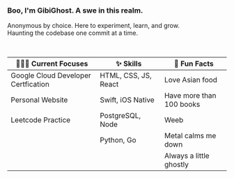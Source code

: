 <!--https://github.com/kittinan/spotify-github-profile -->

### Boo, I'm GibiGhost. A swe in this realm. 
Anonymous by choice. Here to experiment, learn, and grow. <br />
Haunting the codebase one commit at a time.

<br/>

| 👩🏻‍💻 Current Focuses                   | ✨ Skills              | 🌙 Fun Facts              |
| ------------------------------------ | --------------------- | ------------------------- |
| Google Cloud Developer Certfication  | HTML, CSS, JS, React  | Love Asian food           |
| Personal Website                     | Swift, iOS Native     | Have more than 100 books  |
| Leetcode Practice                    | PostgreSQL, Node      | Weeb                      |
|                                      | Python, Go            | Metal calms me down       |
|                                      |                       | Always a little ghostly   |
